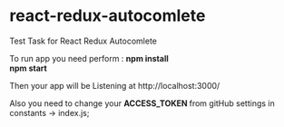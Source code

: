 # react-redux-autocomlete
Test Task for React Redux Autocomlete

To run app you need perform :
<b> npm install </b> <br/>
<b> npm start </b> <br/>

Then your app will be Listening at http://localhost:3000/

Also you need to change your <b> ACCESS_TOKEN </b> from gitHub settings in constants -> index.js;
